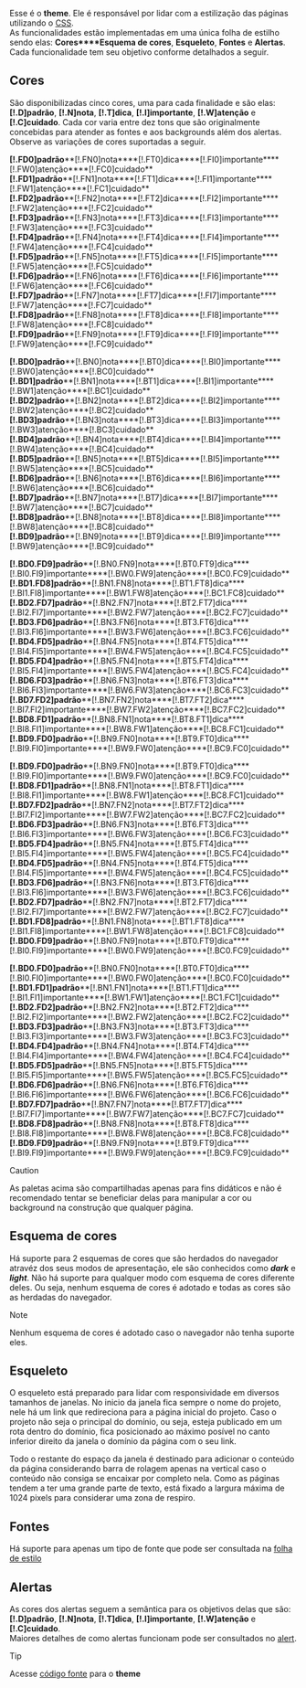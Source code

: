 Esse é o **theme**. Ele é responsável por lidar com a estilização das páginas utilizando o [CSS](https://developer.mozilla.org/en-US/docs/Web/CSS).\
As funcionalidades estão implementadas em uma única folha de estilho sendo elas: **Cores****Esquema de cores**, **Esqueleto**, **Fontes** e **Alertas**.\
Cada funcionalidade tem seu objetivo conforme detalhados a seguir.

## Cores
São disponibilizadas cinco cores, uma para cada finalidade e são elas: **[!.D]padrão**, **[!.N]nota**, **[!.T]dica**, **[!.I]importante**, **[!.W]atenção** e **[!.C]cuidado**. Cada cor varia entre dez tons que são originalmente concebidas para atender as fontes e aos backgrounds além dos alertas. Observe as variações de cores suportadas a seguir.

**[!.FD0]padrão****[!.FN0]nota****[!.FT0]dica****[!.FI0]importante****[!.FW0]atenção****[!.FC0]cuidado**\
**[!.FD1]padrão****[!.FN1]nota****[!.FT1]dica****[!.FI1]importante****[!.FW1]atenção****[!.FC1]cuidado**\
**[!.FD2]padrão****[!.FN2]nota****[!.FT2]dica****[!.FI2]importante****[!.FW2]atenção****[!.FC2]cuidado**\
**[!.FD3]padrão****[!.FN3]nota****[!.FT3]dica****[!.FI3]importante****[!.FW3]atenção****[!.FC3]cuidado**\
**[!.FD4]padrão****[!.FN4]nota****[!.FT4]dica****[!.FI4]importante****[!.FW4]atenção****[!.FC4]cuidado**\
**[!.FD5]padrão****[!.FN5]nota****[!.FT5]dica****[!.FI5]importante****[!.FW5]atenção****[!.FC5]cuidado**\
**[!.FD6]padrão****[!.FN6]nota****[!.FT6]dica****[!.FI6]importante****[!.FW6]atenção****[!.FC6]cuidado**\
**[!.FD7]padrão****[!.FN7]nota****[!.FT7]dica****[!.FI7]importante****[!.FW7]atenção****[!.FC7]cuidado**\
**[!.FD8]padrão****[!.FN8]nota****[!.FT8]dica****[!.FI8]importante****[!.FW8]atenção****[!.FC8]cuidado**\
**[!.FD9]padrão****[!.FN9]nota****[!.FT9]dica****[!.FI9]importante****[!.FW9]atenção****[!.FC9]cuidado**

**[!.BD0]padrão****[!.BN0]nota****[!.BT0]dica****[!.BI0]importante****[!.BW0]atenção****[!.BC0]cuidado**\
**[!.BD1]padrão****[!.BN1]nota****[!.BT1]dica****[!.BI1]importante****[!.BW1]atenção****[!.BC1]cuidado**\
**[!.BD2]padrão****[!.BN2]nota****[!.BT2]dica****[!.BI2]importante****[!.BW2]atenção****[!.BC2]cuidado**\
**[!.BD3]padrão****[!.BN3]nota****[!.BT3]dica****[!.BI3]importante****[!.BW3]atenção****[!.BC3]cuidado**\
**[!.BD4]padrão****[!.BN4]nota****[!.BT4]dica****[!.BI4]importante****[!.BW4]atenção****[!.BC4]cuidado**\
**[!.BD5]padrão****[!.BN5]nota****[!.BT5]dica****[!.BI5]importante****[!.BW5]atenção****[!.BC5]cuidado**\
**[!.BD6]padrão****[!.BN6]nota****[!.BT6]dica****[!.BI6]importante****[!.BW6]atenção****[!.BC6]cuidado**\
**[!.BD7]padrão****[!.BN7]nota****[!.BT7]dica****[!.BI7]importante****[!.BW7]atenção****[!.BC7]cuidado**\
**[!.BD8]padrão****[!.BN8]nota****[!.BT8]dica****[!.BI8]importante****[!.BW8]atenção****[!.BC8]cuidado**\
**[!.BD9]padrão****[!.BN9]nota****[!.BT9]dica****[!.BI9]importante****[!.BW9]atenção****[!.BC9]cuidado**

**[!.BD0.FD9]padrão****[!.BN0.FN9]nota****[!.BT0.FT9]dica****[!.BI0.FI9]importante****[!.BW0.FW9]atenção****[!.BC0.FC9]cuidado**\
**[!.BD1.FD8]padrão****[!.BN1.FN8]nota****[!.BT1.FT8]dica****[!.BI1.FI8]importante****[!.BW1.FW8]atenção****[!.BC1.FC8]cuidado**\
**[!.BD2.FD7]padrão****[!.BN2.FN7]nota****[!.BT2.FT7]dica****[!.BI2.FI7]importante****[!.BW2.FW7]atenção****[!.BC2.FC7]cuidado**\
**[!.BD3.FD6]padrão****[!.BN3.FN6]nota****[!.BT3.FT6]dica****[!.BI3.FI6]importante****[!.BW3.FW6]atenção****[!.BC3.FC6]cuidado**\
**[!.BD4.FD5]padrão****[!.BN4.FN5]nota****[!.BT4.FT5]dica****[!.BI4.FI5]importante****[!.BW4.FW5]atenção****[!.BC4.FC5]cuidado**\
**[!.BD5.FD4]padrão****[!.BN5.FN4]nota****[!.BT5.FT4]dica****[!.BI5.FI4]importante****[!.BW5.FW4]atenção****[!.BC5.FC4]cuidado**\
**[!.BD6.FD3]padrão****[!.BN6.FN3]nota****[!.BT6.FT3]dica****[!.BI6.FI3]importante****[!.BW6.FW3]atenção****[!.BC6.FC3]cuidado**\
**[!.BD7.FD2]padrão****[!.BN7.FN2]nota****[!.BT7.FT2]dica****[!.BI7.FI2]importante****[!.BW7.FW2]atenção****[!.BC7.FC2]cuidado**\
**[!.BD8.FD1]padrão****[!.BN8.FN1]nota****[!.BT8.FT1]dica****[!.BI8.FI1]importante****[!.BW8.FW1]atenção****[!.BC8.FC1]cuidado**\
**[!.BD9.FD0]padrão****[!.BN9.FN0]nota****[!.BT9.FT0]dica****[!.BI9.FI0]importante****[!.BW9.FW0]atenção****[!.BC9.FC0]cuidado**

**[!.BD9.FD0]padrão****[!.BN9.FN0]nota****[!.BT9.FT0]dica****[!.BI9.FI0]importante****[!.BW9.FW0]atenção****[!.BC9.FC0]cuidado**\
**[!.BD8.FD1]padrão****[!.BN8.FN1]nota****[!.BT8.FT1]dica****[!.BI8.FI1]importante****[!.BW8.FW1]atenção****[!.BC8.FC1]cuidado**\
**[!.BD7.FD2]padrão****[!.BN7.FN2]nota****[!.BT7.FT2]dica****[!.BI7.FI2]importante****[!.BW7.FW2]atenção****[!.BC7.FC2]cuidado**\
**[!.BD6.FD3]padrão****[!.BN6.FN3]nota****[!.BT6.FT3]dica****[!.BI6.FI3]importante****[!.BW6.FW3]atenção****[!.BC6.FC3]cuidado**\
**[!.BD5.FD4]padrão****[!.BN5.FN4]nota****[!.BT5.FT4]dica****[!.BI5.FI4]importante****[!.BW5.FW4]atenção****[!.BC5.FC4]cuidado**\
**[!.BD4.FD5]padrão****[!.BN4.FN5]nota****[!.BT4.FT5]dica****[!.BI4.FI5]importante****[!.BW4.FW5]atenção****[!.BC4.FC5]cuidado**\
**[!.BD3.FD6]padrão****[!.BN3.FN6]nota****[!.BT3.FT6]dica****[!.BI3.FI6]importante****[!.BW3.FW6]atenção****[!.BC3.FC6]cuidado**\
**[!.BD2.FD7]padrão****[!.BN2.FN7]nota****[!.BT2.FT7]dica****[!.BI2.FI7]importante****[!.BW2.FW7]atenção****[!.BC2.FC7]cuidado**\
**[!.BD1.FD8]padrão****[!.BN1.FN8]nota****[!.BT1.FT8]dica****[!.BI1.FI8]importante****[!.BW1.FW8]atenção****[!.BC1.FC8]cuidado**\
**[!.BD0.FD9]padrão****[!.BN0.FN9]nota****[!.BT0.FT9]dica****[!.BI0.FI9]importante****[!.BW0.FW9]atenção****[!.BC0.FC9]cuidado**

**[!.BD0.FD0]padrão****[!.BN0.FN0]nota****[!.BT0.FT0]dica****[!.BI0.FI0]importante****[!.BW0.FW0]atenção****[!.BC0.FC0]cuidado**\
**[!.BD1.FD1]padrão****[!.BN1.FN1]nota****[!.BT1.FT1]dica****[!.BI1.FI1]importante****[!.BW1.FW1]atenção****[!.BC1.FC1]cuidado**\
**[!.BD2.FD2]padrão****[!.BN2.FN2]nota****[!.BT2.FT2]dica****[!.BI2.FI2]importante****[!.BW2.FW2]atenção****[!.BC2.FC2]cuidado**\
**[!.BD3.FD3]padrão****[!.BN3.FN3]nota****[!.BT3.FT3]dica****[!.BI3.FI3]importante****[!.BW3.FW3]atenção****[!.BC3.FC3]cuidado**\
**[!.BD4.FD4]padrão****[!.BN4.FN4]nota****[!.BT4.FT4]dica****[!.BI4.FI4]importante****[!.BW4.FW4]atenção****[!.BC4.FC4]cuidado**\
**[!.BD5.FD5]padrão****[!.BN5.FN5]nota****[!.BT5.FT5]dica****[!.BI5.FI5]importante****[!.BW5.FW5]atenção****[!.BC5.FC5]cuidado**\
**[!.BD6.FD6]padrão****[!.BN6.FN6]nota****[!.BT6.FT6]dica****[!.BI6.FI6]importante****[!.BW6.FW6]atenção****[!.BC6.FC6]cuidado**\
**[!.BD7.FD7]padrão****[!.BN7.FN7]nota****[!.BT7.FT7]dica****[!.BI7.FI7]importante****[!.BW7.FW7]atenção****[!.BC7.FC7]cuidado**\
**[!.BD8.FD8]padrão****[!.BN8.FN8]nota****[!.BT8.FT8]dica****[!.BI8.FI8]importante****[!.BW8.FW8]atenção****[!.BC8.FC8]cuidado**\
**[!.BD9.FD9]padrão****[!.BN9.FN9]nota****[!.BT9.FT9]dica****[!.BI9.FI9]importante****[!.BW9.FW9]atenção****[!.BC9.FC9]cuidado**

>[!CAUTION]
>As paletas acima são compartilhadas apenas para fins didáticos e não é recomendado tentar se beneficiar delas para manipular a cor ou background na construção que qualquer página.

## Esquema de cores
Há suporte para 2 esquemas de cores que são herdados do navegador atravéz dos seus modos de apresentação, ele são conhecidos como ***dark*** e ***light***. Não há suporte para qualquer modo com esquema de cores diferente deles. Ou seja, nenhum esquema de cores é adotado e todas as cores são as herdadas do navegador.

>[!NOTE]
>Nenhum esquema de cores é adotado caso o navegador não tenha suporte eles.

## Esqueleto
O esqueleto está preparado para lidar com responsividade em diversos tamanhos de janelas.
No inicio da janela fica sempre o nome do projeto, nele há um link que redireciona para a página inicial do projeto. Caso o projeto não seja o principal do domínio, ou seja, esteja publicado em um rota dentro do domínio, fica posicionado ao máximo posível no canto inferior direito da janela o domínio da página com o seu link.

Todo o restante do espaço da janela é destinado para adicionar o conteúdo da página considerando barra de rolagem apenas na vertical caso o conteúdo não consiga se encaixar por completo nela. Como as páginas tendem a ter uma grande parte de texto, está fixado a largura máxima de 1024 pixels para considerar uma zona de respiro.

## Fontes
Há suporte para apenas um tipo de fonte que pode ser consultada na [folha de estilo](https://github.com/eportella/markdown-to-html-builder/blob/main/theme/stylesheet.css)

## Alertas
As cores dos alertas seguem a semântica para os objetivos delas que são: **[!.D]padrão**, **[!.N]nota**, **[!.T]dica**, **[!.I]importante**, **[!.W]atenção** e **[!.C]cuidado**.\
Maiores detalhes de como alertas funcionam pode ser consultados no [alert](/blockquote/alert/README.md).

>[!TIP]
>Acesse [código fonte](https://github.com/eportella/markdown-to-html-builder/blob/main/theme/README.md?plain=1) para o **theme**